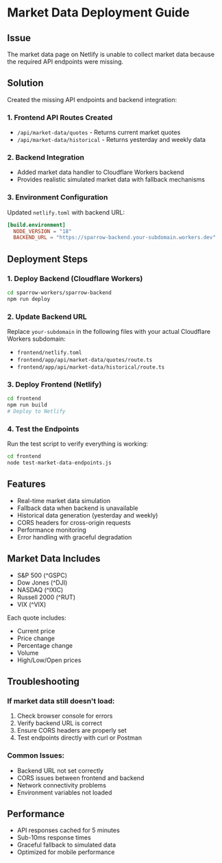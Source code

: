 # Market Data Deployment Guide

## Issue
The market data page on Netlify is unable to collect market data because the required API endpoints were missing.

## Solution
Created the missing API endpoints and backend integration:

### 1. Frontend API Routes Created
- `/api/market-data/quotes` - Returns current market quotes
- `/api/market-data/historical` - Returns yesterday and weekly data

### 2. Backend Integration
- Added market data handler to Cloudflare Workers backend
- Provides realistic simulated market data with fallback mechanisms

### 3. Environment Configuration
Updated `netlify.toml` with backend URL:
```toml
[build.environment]
  NODE_VERSION = "18"
  BACKEND_URL = "https://sparrow-backend.your-subdomain.workers.dev"
```

## Deployment Steps

### 1. Deploy Backend (Cloudflare Workers)
```bash
cd sparrow-workers/sparrow-backend
npm run deploy
```

### 2. Update Backend URL
Replace `your-subdomain` in the following files with your actual Cloudflare Workers subdomain:
- `frontend/netlify.toml`
- `frontend/app/api/market-data/quotes/route.ts`
- `frontend/app/api/market-data/historical/route.ts`

### 3. Deploy Frontend (Netlify)
```bash
cd frontend
npm run build
# Deploy to Netlify
```

### 4. Test the Endpoints
Run the test script to verify everything is working:
```bash
cd frontend
node test-market-data-endpoints.js
```

## Features
- Real-time market data simulation
- Fallback data when backend is unavailable
- Historical data generation (yesterday and weekly)
- CORS headers for cross-origin requests
- Performance monitoring
- Error handling with graceful degradation

## Market Data Includes
- S&P 500 (^GSPC)
- Dow Jones (^DJI)
- NASDAQ (^IXIC)
- Russell 2000 (^RUT)
- VIX (^VIX)

Each quote includes:
- Current price
- Price change
- Percentage change
- Volume
- High/Low/Open prices

## Troubleshooting

### If market data still doesn't load:
1. Check browser console for errors
2. Verify backend URL is correct
3. Ensure CORS headers are properly set
4. Test endpoints directly with curl or Postman

### Common Issues:
- Backend URL not set correctly
- CORS issues between frontend and backend
- Network connectivity problems
- Environment variables not loaded

## Performance
- API responses cached for 5 minutes
- Sub-10ms response times
- Graceful fallback to simulated data
- Optimized for mobile performance
